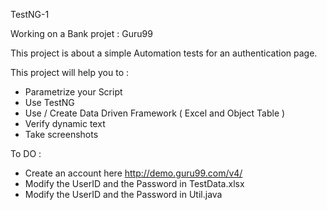 TestNG-1

Working on a Bank projet : Guru99 

This project is about a simple Automation tests for an authentication page.

This project will help you to :

- Parametrize your Script
- Use TestNG
- Use / Create Data Driven Framework ( Excel and Object Table )
- Verify dynamic text 
- Take screenshots

To DO :

- Create an account here http://demo.guru99.com/v4/
- Modify the UserID and the Password in TestData.xlsx
- Modify the UserID and the Password in Util.java
